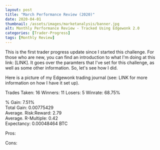 ```yaml
---
layout: post
title: "March Performance Review (2020)"
date: 2020-04-01
thumbnail: /assets/images/marketanalysis/banner.jpg
alt: Monthly Performance Review - Tracked Using Edgewonk 2.0
categories: [Trader-Progress]
tags: [Monthly Review]
---
```


This is the first trader progress update since I started this challenge. For those who are new, you can find an introduction to what I'm doing at this link: [LINK]. It goes over the paramters that I've set for this challenge, as well as some other information. So, let's see how I did.

Here is a picture of my Edgewonk trading journal (see: LINK for more information on how I have it set up).

Trades Taken: 16
Winners: 11
Losers: 5
Winrate: 68.75%

% Gain: 7.51% <br />
Total Gain: 0.00775429  <br />
Average. Risk:Reward: 2.79  <br />
Average. R-Multiple: 0.42  <br />
Expectancy: 0.00048464 BTC  <br />

Pros:

Cons:
